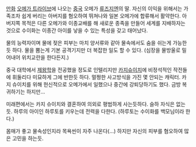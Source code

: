 [만화](%EB%A7%8C%ED%99%94.md) [오메가 트라이브](%EC%98%A4%EB%A9%94%EA%B0%80%20%ED%8A%B8%EB%9D%BC%EC%9D%B4%EB%B8%8C.md)에 나오는 [중국](%EC%A4%91%EA%B5%AD.md) 오메가
[류즈지엔](%EB%A5%98%EC%A6%88%EC%A7%80%EC%97%94.md)의 딸. 자신의 이익을 위해서는 가족조차 쉽게
버리는 아버지를 혐오하여 뛰쳐나와 일본 오메가에 합류해서 활약한다. 아버지쪽 목적은 다른 오메가와 이종교배를 해 새로운 종족을 만들어 세계를
지배하자는 것으로 수이화는 이종간 아이를 낳을 수 있는 특성을 갖고 태어났다.

물의 능력자이며 물에 젖은 피부는 마치 양서류와 같아 물속에서도 숨을 쉬는게 가능한듯 하다. 물을 뿜는게 기본 공격기지만 더 복잡한 일도 할
수 있다. (심장을 물방울로 밀어내어 위치교란을 한다든지.)  

중국 대학에서 [제왕학](%EC%A0%9C%EC%99%95%ED%95%99.md)을 전공했을 정도로 인텔리지만 [카지슈이치](%EC%B9%B4%EC%A7%80%20%EC%8A%88%EC%9D%B4%EC%B9%98.md)에 비정석적인 작전들에 휘둘리다
미묘하게 그에 반한듯 하다. 멀쩡한 사고방식을 가진 몇 안되는 캐릭터. 카지 슈이치를 위해 헌신적으로 오메가에서 일했으나 중간에 강퇴당하기도
했다. 금방 복귀하기는 하지만...

미래편에서는 카지 슈이치와 결혼하여 의외로 평범하게 사는듯하다. 슬하 자식은 없는듯. 하루의 아이인 하루토를 키우는데 전력을 다한다.
(하루토는 수이화를 백모님이라 한다.)  

몸매가 좋고 물속성인지라 목욕씬이 자주 나온다(...) 하지만 자신의 피부를 혐오하여 많은 고민을 하는듯.  

